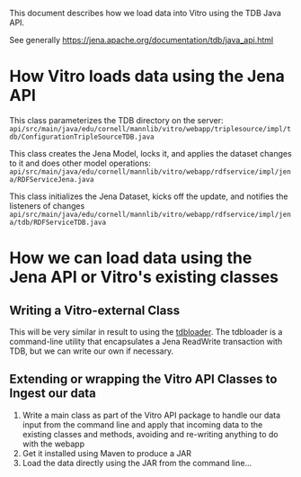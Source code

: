 This document describes how we load data into Vitro using the TDB Java API.

See generally https://jena.apache.org/documentation/tdb/java_api.html

# How Vitro loads data using the Jena API
This class parameterizes the TDB directory on the server:
`api/src/main/java/edu/cornell/mannlib/vitro/webapp/triplesource/impl/tdb/ConfigurationTripleSourceTDB.java`

This class creates the Jena Model, locks it, and applies the dataset changes to it and does other model operations:
`api/src/main/java/edu/cornell/mannlib/vitro/webapp/rdfservice/impl/jena/RDFServiceJena.java`

This class initializes the Jena Dataset, kicks off the update, and notifies the listeners of changes
`api/src/main/java/edu/cornell/mannlib/vitro/webapp/rdfservice/impl/jena/tdb/RDFServiceTDB.java`

# How we can load data using the Jena API or Vitro's existing classes
## Writing a Vitro-external Class 
This will be very similar in result to using the [tdbloader](https://github.com/sul-dlss/rialto/wiki/Loading-data-into-Vitro:-Jena-tdbloader). The tdbloader is a command-line utility that encapsulates a Jena ReadWrite transaction with TDB, but we can write our own if necessary.

## Extending or wrapping the Vitro API Classes to Ingest our data
1. Write a main class as part of the Vitro API package to handle our data input from the command line and apply that incoming data to the existing classes and methods, avoiding and re-writing anything to do with the webapp
1. Get it installed using Maven to produce a JAR
1. Load the data directly using the JAR from the command line...